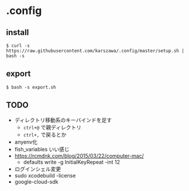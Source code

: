 # .config

## install

```
$ curl -s https://raw.githubusercontent.com/karszawa/.config/master/setup.sh | bash -s
```

## export

```
$ bash -s export.sh
```

## TODO

- ディレクトリ移動系のキーバインドを足す
  - `ctrl+@` で親ディレクトリ
  - `ctrl+,` で戻るとか
- anyenv化
- fish_variables いい感じ
- https://rcmdnk.com/blog/2015/03/22/computer-mac/
  - defaults write -g InitialKeyRepeat -int 12
- ログインシェル変更
- sudo xcodebuild -license
- google-cloud-sdk
